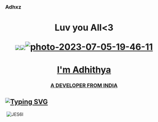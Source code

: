 ### Adhxz



<h1> <p align="center">Luv you All<3

<p align="center">
  <a href="https://github.com/JES6I/Cyber-Adhii"><img src="<a href="https://ibb.co/vwVhgkK"><img src="<a href="https://ibb.co/vwVhgkK"><img src="https://i.ibb.co/NVtrQKH/photo-2023-07-05-19-46-11.jpg" alt="photo-2023-07-05-19-46-11" border="0"></a><br /><a target='_blank' href='https://imgbb.com/'>

                                           
                                           
<h1 align="center">I'm Adhithya</h1>
<h3 align="center">A DEVELOPER FROM INDIA</h3>
  
  ## [![Typing SVG](https://readme-typing-svg.herokuapp.com?font=Rockstar-ExtraBold&color=F33A6A&lines=WELCOME+TO+JESTI+GIT;CREATED+BY+ADHI+8x;I+AM+AN+EDITOR+JOIN+DISCORD+FOR+MORE)](https://git.io/typing-svg)




<p>&nbsp;<img align="center" src="https://github-readme-stats.vercel.app/api?username=JES6I&show_icons=true&locale=en" alt="JES6I" /></p>
